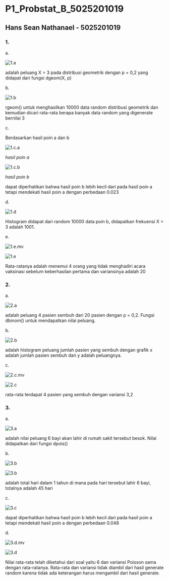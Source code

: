 # P1_Probstat_B_5025201019

## Hans Sean Nathanael - 5025201019

### 1.
a. 

![1.a](images/1_a.png)

adalah peluang X = 3 pada distribusi geometrik dengan p = 0,2 yang didapat dari fungsi dgeom(X, p)

b. 

![1.b](images/1_b.png)

rgeom() untuk menghasilkan 10000 data random distribusi geometrik dan kemudian dicari rata-rata berapa banyak data random yang digenerate bernilai 3


c. 

Berdasarkan hasil poin a dan b 

![1.c.a](images/1_a.png)

*hasil poin a*

![1.c.b](images/1_b.png)

*hasil poin b*

dapat diperhatikan bahwa hasil poin b lebih kecil dari pada hasil poin a tetapi mendekati hasil poin a dengan perbedaan 0.023

d. 

![1.d](images/1_d.png)

Histogram didapat dari random 10000 data poin b, didapatkan frekuensi X = 3 adalah 1001.

e.

![1.e.mv](images/1_e_mean_variance.png)


![1.e](images/1_e.png)

Rata-ratanya adalah menemui 4 orang yang tidak menghadiri acara vaksinasi sebelum keberhasilan pertama dan variansinya adalah 20

### 2.
a.

![2.a](images/2_a.png)

adalah peluang 4 pasien sembuh dari 20 pasien dengan p = 0,2. Fungsi dbinom() untuk mendapatkan nilai peluang.

b.

![2.b](images/2_b.png)

adalah histogram peluang jumlah pasien yang sembuh dengan grafik x adalah jumlah pasien sembuh dan y adalah peluangnya.

c.

![2.c.mv](images/2_c_mean_variance.png)

![2.c](images/2_c.png)

rata-rata terdapat 4 pasien yang sembuh dengan variansi 3,2

### 3.
a.

![3.a](images/3_a.png)

adalah nilai peluang 6 bayi akan lahir di rumah sakit tersebut besok. Nilai didapatkan dari fungsi dpois()

b.

![3.b](images/3_b.png)

![3.b](images/3_b_hist.png)

adalah total hari dalam 1 tahun di mana pada hari tersebut lahir 6 bayi, totalnya adalah 45 hari

c. 

![3.c](images/3_c.png)

dapat diperhatikan bahwa hasil poin b lebih kecil dari pada hasil poin a tetapi mendekati hasil poin a dengan perbedaan 0.048

d.

![3.d.mv](images/3_d_mean_variance.png)

![3.d](images/3_d.png)

Nilai rata-rata telah diketahui dari soal yaitu 6 dan variansi Poisson sama dengan rata-ratanya. Rata-rata dan variansi tidak diambil dari hasil generate random karena tidak ada keterangan harus mengambil dari hasil generate.
